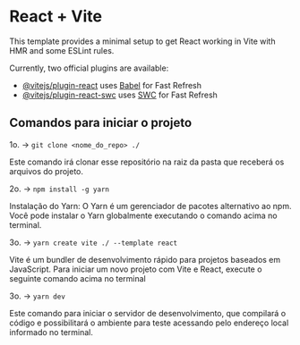 # React + Vite

This template provides a minimal setup to get React working in Vite with HMR and some ESLint rules.

Currently, two official plugins are available:

- [@vitejs/plugin-react](https://github.com/vitejs/vite-plugin-react/blob/main/packages/plugin-react/README.md) uses [Babel](https://babeljs.io/) for Fast Refresh
- [@vitejs/plugin-react-swc](https://github.com/vitejs/vite-plugin-react-swc) uses [SWC](https://swc.rs/) for Fast Refresh


## Comandos para iniciar o projeto

1o. -> `git clone <nome_do_repo> ./`

Este comando irá clonar esse repositório na raiz da pasta que receberá os arquivos do projeto.

2o. -> `npm install -g yarn`

Instalação do Yarn: O Yarn é um gerenciador de pacotes alternativo ao npm. Você pode instalar o Yarn globalmente executando o comando acima no terminal.

3o. -> `yarn create vite ./ --template react`

Vite é um bundler de desenvolvimento rápido para projetos baseados em JavaScript. Para iniciar um novo projeto com Vite e React, execute o seguinte comando acima no terminal

3o. -> `yarn dev`

Este comando para iniciar o servidor de desenvolvimento, que compilará o código e possibilitará o ambiente para teste acessando pelo endereço local informado no terminal.
